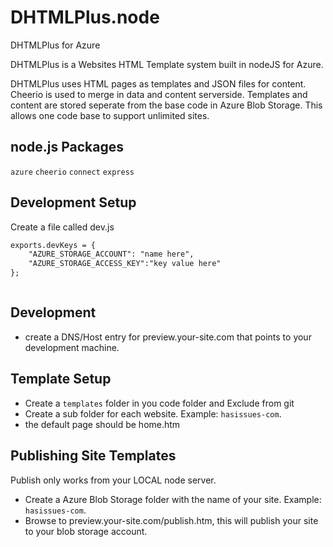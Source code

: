 DHTMLPlus.node
==============

DHTMLPlus for Azure

DHTMLPlus is a Websites HTML Template system built in nodeJS for Azure.

DHTMLPlus uses HTML pages as templates and JSON files for content. Cheerio is used to merge in data and content serverside. Templates and content are 
stored seperate from the base code in Azure Blob Storage. This allows one code base to support unlimited sites.

node.js Packages
----------------
`azure`
`cheerio`
`connect`
`express`

Development Setup 
-----------------
Create a file called dev.js
```html
exports.devKeys = {
	"AZURE_STORAGE_ACCOUNT": "name here",
	"AZURE_STORAGE_ACCESS_KEY":"key value here"
};
```
```shell

```

Development
-----------
* create a DNS/Host entry for preview.your-site.com that points to your development machine.


Template Setup 
--------------
* Create a `templates` folder in you code folder and Exclude from git
* Create a sub folder for each website. Example: `hasissues-com`.
* the default page should be home.htm

Publishing Site Templates
-------------------------
Publish only works from your LOCAL node server.
* Create a Azure Blob Storage folder with the name of your site. Example: `hasissues-com`.
* Browse to preview.your-site.com/publish.htm, this will publish your site to your blob storage account.
